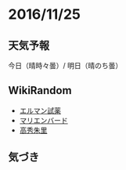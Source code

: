 # 2016/11/25

## 天気予報

今日（晴時々曇）/ 明日（晴のち曇）

## WikiRandom

* [エルマン試薬](https://ja.wikipedia.org/wiki/%E3%82%A8%E3%83%AB%E3%83%9E%E3%83%B3%E8%A9%A6%E8%96%AC)
* [マリエンバード](https://ja.wikipedia.org/wiki/%E3%83%9E%E3%83%AA%E3%82%A8%E3%83%B3%E3%83%90%E3%83%BC%E3%83%89)
* [高秀朱里](https://ja.wikipedia.org/wiki/%E9%AB%98%E7%A7%80%E6%9C%B1%E9%87%8C)

## 気づき

